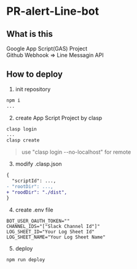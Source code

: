 # PR-alert-Line-bot
## What is this
Google App Script(GAS) Project  
Github Webhook => Line Messagin API

## How to deploy
1. init repository
```bash
npm i
...
```
2. create App Script Project by clasp
```bash
clasp login
...
clasp create
```
> use "clasp login --no-localhost" for remote
3. modify .clasp.json
```diff
{
  "scriptId": ...,
- "rootDir": ...,
+ "roodDir": "./dist",
}
```
4. create .env file
```env
BOT_USER_OAUTH_TOKEN=""
CHANNEL_IDS="["Slack Channel Id"]"
LOG_SHEET_ID="Your Log Sheet Id"
LOG_SHEET_NAME="Your Log Sheet Name"
```
5. deploy
```bash
npm run deploy
```